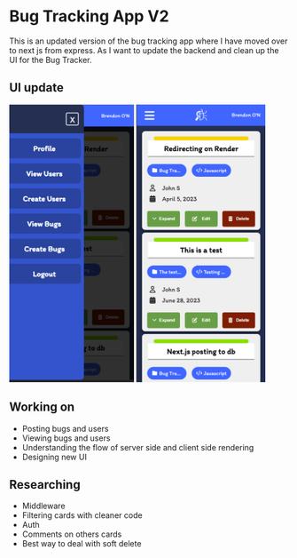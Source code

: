 # Bug Tracking App V2
This is an updated version of the bug tracking app where I have moved over to next js from express. As I want to update the backend and clean up the UI for the Bug Tracker.

## UI update

<img src="bt-nav.png" height="500">
<img src="bt-ui.png" height="500">

## Working on
- Posting bugs and users
- Viewing bugs and users
- Understanding the flow of server side and client side rendering
- Designing new UI

## Researching
- Middleware
- Filtering cards with cleaner code
- Auth
- Comments on others cards
- Best way to deal with soft delete
